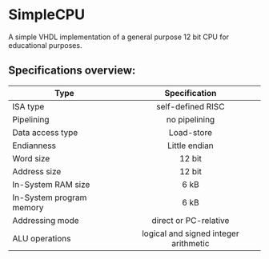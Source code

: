 # SimpleCPU
A simple VHDL implementation of a general purpose 12 bit CPU for educational purposes. 

## Specifications overview:
| Type        | Specification           | 
| ------------- |:-------------:| 
| ISA type      | self-defined RISC | 
| Pipelining      | no pipelining      | 
| Data access type      | Load-store      |
| Endianness      | Little endian      | 
| Word size | 12 bit      |
|Address size | 12 bit      |
| In-System RAM size | 6 kB       |
| In-System program memory | 6 kB      |
| Addressing mode | direct or PC-relative      |
| ALU operations | logical and signed integer arithmetic      |
